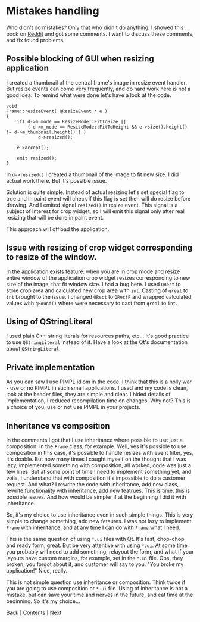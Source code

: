 # Mistakes handling

Who didn't do mistakes? Only that who didn't do anything. I showed this book on
[Reddit](https://www.reddit.com/) and got some comments. I want to discuss these
comments, and fix found problems.

## Possible blocking of GUI when resizing application

I created a thumbnail of the central frame's image in resize event handler. But resize events
can come very frequently, and do hard work here is not a good idea. To remind what were
done let's have a look at the code.

```
void
Frame::resizeEvent( QResizeEvent * e )
{
	if( d->m_mode == ResizeMode::FitToSize ||
		( d->m_mode == ResizeMode::FitToHeight && e->size().height() != d->m_thumbnail.height() ) )
			d->resized();

	e->accept();

	emit resized();
}
```

In `d->resized()` I created a thumbnail of the image to fit new size. I did actual work there.
But it's possible issue.

Solution is quite simple. Instead of actual resizing let's set special flag to true and in
paint event will check if this flag is set then will do resize before drawing. And I emited
signal `resized()` in resize event. This signal is a subject of interest for crop widget,
so I will emit this signal only after real resizing that will be done in paint event.

This approach will offload the application.

## Issue with resizing of crop widget corresponding to resize of the window.

In the application exists feature: when you are in crop mode and resize entire window
of the application crop widget resizes corresponding to new size of the image, that fit window
size. I had a bug here. I used `QRect` to store crop area and calculated new crop area with
`int`. Casting of `qreal` to `int` brought to the issue. I changed `QRect` to `QRectF` and
wrapped calculated values with `qRound()` where were necessary to cast from `qreal` to
`int`.

## Using of QStringLiteral

I used plain C++ string literals for resources paths, etc... It's good practice to
use `QStringLiteral` instead of it. Have a look at the Qt's documentation about
`QStringLiteral`.

## Private implementation

As you can saw I use PIMPL idiom in the code. I think that this is a holly war - use or no PIMPL in
such small applications. I used and my code is clean, look at the header files, they are simple and
clear. I hided details of implementation, I reduced recompilation time on changes. Why not?
This is a choice of you, use or not use PIMPL in your projects.

## Inheritance vs composition

In the comments I got that I use inheritance where possible to use just a composition.
In the `Frame` class, for example. Well, yes it's possible to use composition in this
case, it's possible to handle resizes with event filter, yes, it's doable. But how
many times I caught myself on the thought that I was lazy, implemented something with
composition, all worked, code was just a few lines. But at some point of time I need
to implement something yet, and voila, I understand that with composition it's
impossible to do a customer request. And what? I rewrite the code with inheritance,
add new class, rewrite functionality with inheritance, add new featrues. This is time,
this is possible issues. And how would be simpler if at the beginning I did it
with inheritance.

So, it's my choice to use inheritance even in such simple things. This is very simple
to change something, add new fetaures. I was not lazy to implement `Frame` with
inheritance, and at any time I can do with `Frame` what I need.

This is the same question of using `*.ui` files with Qt. It's fast, chop-chop and ready
form, great. But be very attentive with using `*.ui`. At some time you probably
will need to add something, relayout the form, and what if your layouts have
custom margins, for example, set in the `*.ui` file. Ops, they broken, you forgot about
it, and customer will say to you: "You broke my application!" Nice, really.

This is not simple question use inheritance or composition. Think twice if you are
going to use composition or `*.ui` file. Using of inheritance is not a mistake, but can
save your time and nerves in the future, and eat time at the beginning. So it's my choice...

[Back](../chapter03/impl.md) | [Contents](../README.md) | [Next](../links.md)
